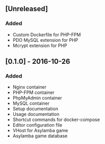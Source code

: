 ## [Unreleased]
### Added
- Custom Dockerfile for PHP-FPM
- PDO MySQL extension for PHP
- Mcrypt extension for PHP

## [0.1.0] - 2016-10-26
### Added
- Nginx container
- PHP-FPM container
- PhpMyAdmin container
- MySQL container
- Setup documentation
- Usage documentation
- Shortcut commands for docker-compose
- Editor configuration file
- VHost for Asylamba game
- Asylamba game database
